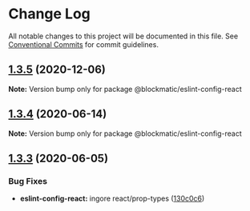 # Change Log

All notable changes to this project will be documented in this file.
See [Conventional Commits](https://conventionalcommits.org) for commit guidelines.

## [1.3.5](https://github.com/blockmatic/dev-configs/compare/@blockmatic/eslint-config-react@1.3.4...@blockmatic/eslint-config-react@1.3.5) (2020-12-06)

**Note:** Version bump only for package @blockmatic/eslint-config-react





## [1.3.4](https://github.com/blockmatic/dev-configs/compare/@blockmatic/eslint-config-react@1.3.3...@blockmatic/eslint-config-react@1.3.4) (2020-06-14)

**Note:** Version bump only for package @blockmatic/eslint-config-react





## [1.3.3](https://github.com/blockmatic/dev-configs/compare/@blockmatic/eslint-config-react@1.3.2...@blockmatic/eslint-config-react@1.3.3) (2020-06-05)


### Bug Fixes

* **eslint-config-react:** ingore react/prop-types ([130c0c6](https://github.com/blockmatic/dev-configs/commit/130c0c665d85a9a2eacb2eaeb71b5d18515a407a))
